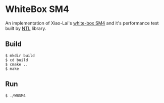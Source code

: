 # WhiteBox SM4

An implementation of Xiao-Lai's [white-box SM4]((http://gb.oversea.cnki.net/KCMS/detail/detailall.aspx?filename=2010204831.nh&dbcode=CMFD&dbname=CMFD2010)) and it's performance test built by [NTL](https://shoup.net/ntl/) library.

## Build

```
$ mkdir build
$ cd build
$ cmake ..
$ make
```

## Run

```
$ ./WBSM4
```